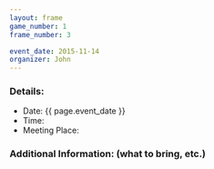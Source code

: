 ```yaml
---
layout: frame
game_number: 1
frame_number: 3

event_date: 2015-11-14
organizer: John
---
```



### Details:
- Date: {{ page.event_date }}
- Time:
- Meeting Place:

### Additional Information: (what to bring, etc.)
